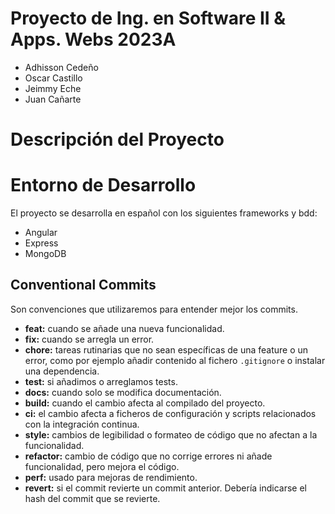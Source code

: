 # Proyecto de Ing. en Software II & Apps. Webs 2023A
- Adhisson Cedeño
- Oscar Castillo
- Jeimmy Eche
- Juan Cañarte

# Descripción del Proyecto

# Entorno de Desarrollo
El proyecto se desarrolla en español con los siguientes frameworks y bdd:
- Angular
- Express
- MongoDB
## Conventional Commits
Son convenciones que utilizaremos para entender mejor los commits.

- **feat:** cuando se añade una nueva funcionalidad.
- **fix:** cuando se arregla un error.
- **chore:** tareas rutinarias que no sean específicas de una feature o un error, como por ejemplo añadir contenido al fichero `.gitignore` o instalar una dependencia.
- **test:** si añadimos o arreglamos tests.
- **docs:** cuando solo se modifica documentación.
- **build:** cuando el cambio afecta al compilado del proyecto.
- **ci:** el cambio afecta a ficheros de configuración y scripts relacionados con la integración continua.
- **style:** cambios de legibilidad o formateo de código que no afectan a la funcionalidad.
- **refactor:** cambio de código que no corrige errores ni añade funcionalidad, pero mejora el código.
- **perf:** usado para mejoras de rendimiento.
- **revert:** si el commit revierte un commit anterior. Debería indicarse el hash del commit que se revierte.
